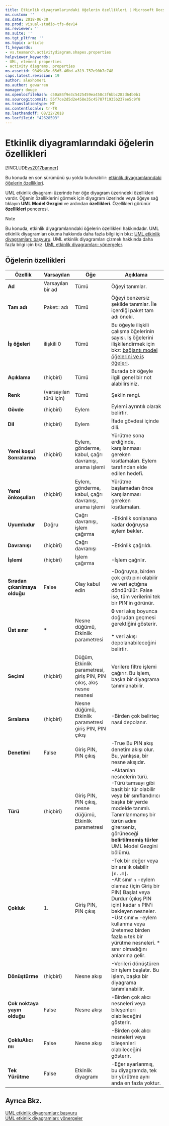 ```yaml
---
title: Etkinlik diyagramlarındaki öğelerin özellikleri | Microsoft Docs
ms.custom: ''
ms.date: 2018-06-30
ms.prod: visual-studio-tfs-dev14
ms.reviewer: ''
ms.suite: ''
ms.tgt_pltfrm: ''
ms.topic: article
f1_keywords:
- vs.teamarch.activitydiagram.shapes.properties
helpviewer_keywords:
- UML, element properties
- activity diagrams, properties
ms.assetid: 9849d45e-65d5-46bd-a319-757e90b7c748
caps.latest.revision: 19
author: alexhomer1
ms.author: gewarren
manager: douge
ms.openlocfilehash: c50a84f9e3c5425459ea458c3f6bbc282d64b0b1
ms.sourcegitcommit: 55f7ce2d5d2e458e35c45787f1935b237ee5c9f8
ms.translationtype: MT
ms.contentlocale: tr-TR
ms.lasthandoff: 08/22/2018
ms.locfileid: "42628593"
---
```

# <a name="properties-of-elements-on-uml-activity-diagrams"></a>Etkinlik diyagramlarındaki öğelerin özellikleri
[!INCLUDE[vs2017banner](../includes/vs2017banner.md)]

Bu konuda en son sürümünü şu yolda bulunabilir: [etkinlik diyagramlarındaki öğelerin özellikleri](https://docs.microsoft.com/visualstudio/modeling/properties-of-elements-on-uml-activity-diagrams).  
  
UML etkinlik diyagramı üzerinde her öğe diyagram üzerindeki özellikleri vardır. Öğenin özelliklerini görmek için diyagram üzerinde veya öğeye sağ tıklayın **UML Model Gezgini** ve ardından **özellikleri**. Özellikleri görünür **özellikleri** penceresi.  
  
> [!NOTE]
>  Bu konuda, etkinlik diyagramlarındaki öğelerin özellikleri hakkındadır. UML etkinlik diyagramları okuma hakkında daha fazla bilgi için bkz: [UML etkinlik diyagramları: başvuru](../modeling/uml-activity-diagrams-reference.md). UML etkinlik diyagramları çizmek hakkında daha fazla bilgi için bkz. [UML etkinlik diyagramları: yönergeler](../modeling/uml-activity-diagrams-guidelines.md).  
  
## <a name="properties-of-elements"></a>Öğelerin özellikleri  
  
|Özellik|Varsayılan|Öğe|Açıklama|  
|--------------|-------------|-------------|-----------------|  
|**Ad**|Varsayılan bir ad|Tümü|Öğeyi tanımlar.|  
|**Tam adı**|Paket:: adı|Tümü|Öğeyi benzersiz şekilde tanımlar. İle içerdiği paket tam adı öneki.|  
|**İş öğeleri**|ilişkili 0|Tümü|Bu öğeyle ilişkili çalışma öğelerinin sayısı. İş öğelerini ilişkilendirmek için bkz: [bağlantı model öğelerini ve iş öğeleri](../modeling/link-model-elements-and-work-items.md).|  
|**Açıklama**|(hiçbiri)|Tümü|Burada bir öğeyle ilgili genel bir not alabilirsiniz.|  
|**Renk**|(varsayılan türü için)|Tümü|Şeklin rengi.|  
|**Gövde**|(hiçbiri)|Eylem|Eylemi ayrıntılı olarak belirtir.|  
|**Dil**|(hiçbiri)|Eylem|İfade gövdesi içinde dili.|  
|**Yerel koşul Sonralarına**|(hiçbiri)|Eylem, gönderme, kabul, çağrı davranışı, arama işlemi|Yürütme sona erdiğinde, karşılanması gereken kısıtlamaları. Eylem tarafından elde edilen hedefi.|  
|**Yerel önkoşulları**|(hiçbiri)|Eylem, gönderme, kabul, çağrı davranışı, arama işlemi|Yürütme başlamadan önce karşılanması gereken kısıtlamaları.|  
|**Uyumludur**|Doğru|Çağrı davranışı, işlem çağırma|-Etkinlik sonlanana kadar doğruysa eylem bekler.|  
|**Davranışı**|(hiçbiri)|Çağrı davranışı|-Etkinlik çağrıldı.|  
|**İşlemi**|(hiçbiri)|İşlem çağırma|-İşlem çağrılır.|  
|**Sıradan çıkarılmaya olduğu**|False|Olay kabul edin|-Doğruysa, birden çok çıktı pini olabilir ve veri açtığına döndürülür. False ise, tüm verilerini tek bir PIN'in görünür.|  
|**Üst sınır**|**\***|Nesne düğümü, Etkinlik parametresi|**0** veri akış boyunca doğrudan geçmesi gerektiğini gösterir.<br /><br /> **\*** veri akışı depolanabileceğini belirtir.|  
|**Seçimi**|(hiçbiri)|Düğüm, Etkinlik parametresi, giriş PIN, PIN çıkış, akış nesne nesnesi|Verilere filtre işlemi çağırır. Bu işlem, başka bir diyagrama tanımlanabilir.|  
|**Sıralama**|(hiçbiri)|Nesne düğümü, Etkinlik parametresi giriş PIN, PIN çıkış|-Birden çok belirteç nasıl depolanır.|  
|**Denetimi**|False|Giriş PIN, PIN çıkış|-True Bu PIN akış denetim akışı olur. Bu, yanlışsa, bir nesne akışıdır.|  
|**Türü**|(hiçbiri)|Giriş PIN, PIN çıkış, nesne düğümü, Etkinlik parametresi|-Aktarılan nesnelerin türü.<br />-Türü tamsayı gibi basit bir tür olabilir veya bir sınıflandırıcı başka bir yerde modelde tanımlı. Tanımlanmamış bir türün adını girerseniz, görüneceği **belirtilmemiş türler** UML Model Gezgini bölümü.|  
|**Çokluk**|1.|Giriş PIN, PIN çıkış|-Tek bir değer veya bir aralık olabilir `[n..m]`.<br />-Alt sınır `n` -eylem olamaz (için Giriş bir PIN) Başlat veya Durdur (çıkış PIN için) kadar `n` PIN'i bekleyen nesneler.<br />-Üst sınır `m` -eylem kullanma veya üretemez birden fazla `m` tek bir yürütme nesneleri. * sınır olmadığını anlamına gelir.|  
|**Dönüştürme**|(hiçbiri)|Nesne akışı|-Verileri dönüştüren bir işlem başlatır. Bu işlem, başka bir diyagrama tanımlanabilir.|  
|**Çok noktaya yayın olduğu**|False|Nesne akışı|-Birden çok alıcı nesneleri veya bileşenleri olabileceğini gösterir.|  
|**ÇokluAlıcı mı**|False|Nesne akışı|-Birden çok alıcı nesneleri veya bileşenleri olabileceğini gösterir.|  
|**Tek Yürütme**|False|Etkinlik diyagramı|-Eğer ayarlanmış, bu diyagramda, tek bir yürütme aynı anda en fazla yoktur.|  
  
## <a name="see-also"></a>Ayrıca Bkz.  
 [UML etkinlik diyagramları: başvuru](../modeling/uml-activity-diagrams-reference.md)   
 [UML etkinlik diyagramları: yönergeler](../modeling/uml-activity-diagrams-guidelines.md)



